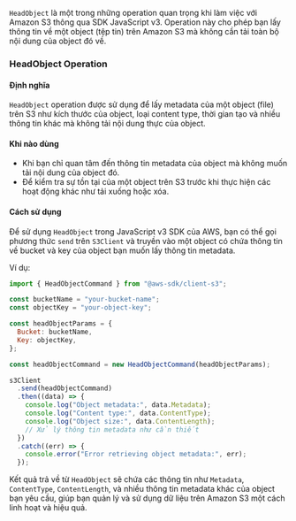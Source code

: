 `HeadObject` là một trong những operation quan trọng khi làm việc với Amazon S3 thông qua SDK JavaScript v3. Operation này cho phép bạn lấy thông tin về một object (tệp tin) trên Amazon S3 mà không cần tải toàn bộ nội dung của object đó về.

### HeadObject Operation

#### Định nghĩa

`HeadObject` operation được sử dụng để lấy metadata của một object (file) trên S3 như kích thước của object, loại content type, thời gian tạo và nhiều thông tin khác mà không tải nội dung thực của object.

#### Khi nào dùng

- Khi bạn chỉ quan tâm đến thông tin metadata của object mà không muốn tải nội dung của object đó.
- Để kiểm tra sự tồn tại của một object trên S3 trước khi thực hiện các hoạt động khác như tải xuống hoặc xóa.

#### Cách sử dụng

Để sử dụng `HeadObject` trong JavaScript v3 SDK của AWS, bạn có thể gọi phương thức `send` trên `S3Client` và truyền vào một object có chứa thông tin về bucket và key của object bạn muốn lấy thông tin metadata.

Ví dụ:

```javascript
import { HeadObjectCommand } from "@aws-sdk/client-s3";

const bucketName = "your-bucket-name";
const objectKey = "your-object-key";

const headObjectParams = {
  Bucket: bucketName,
  Key: objectKey,
};

const headObjectCommand = new HeadObjectCommand(headObjectParams);

s3Client
  .send(headObjectCommand)
  .then((data) => {
    console.log("Object metadata:", data.Metadata);
    console.log("Content type:", data.ContentType);
    console.log("Object size:", data.ContentLength);
    // Xử lý thông tin metadata như cần thiết
  })
  .catch((err) => {
    console.error("Error retrieving object metadata:", err);
  });
```

Kết quả trả về từ `HeadObject` sẽ chứa các thông tin như `Metadata`, `ContentType`, `ContentLength`, và nhiều thông tin metadata khác của object bạn yêu cầu, giúp bạn quản lý và sử dụng dữ liệu trên Amazon S3 một cách linh hoạt và hiệu quả.

